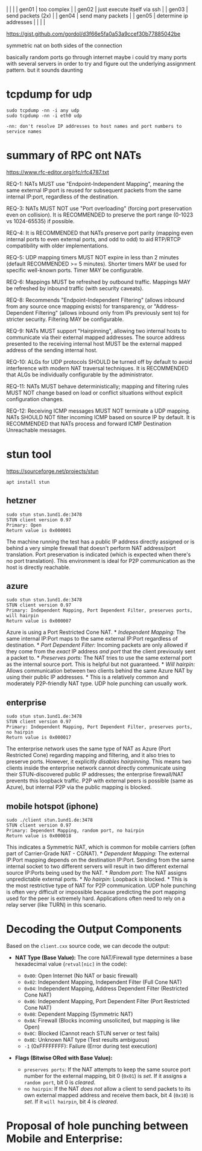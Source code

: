 |       |                             |
| gen01 | too complex                 |
| gen02 | just execute itself via ssh |
| gen03 | send packets (2x)           |
| gen04 | send many packets           |
| gen05 | determine ip addresses      |
|       |                             |

https://gist.github.com/gordol/d3f66e5fa0a53a9ccef30b77885042be


symmetric nat on both sides of the connection

basically random ports go through internet
maybe i could try many ports with several servers in order to
try and figure out the underlying assignment pattern. but it
sounds daunting

# tcpdump for udp

```
sudo tcpdump -nn -i any udp
sudo tcpdump -nn -i eth0 udp

-nn: don't resolve IP addresses to host names and port numbers to service names
```

# summary of RPC ont NATs
https://www.rfc-editor.org/rfc/rfc4787.txt

REQ-1: NATs MUST use "Endpoint-Independent Mapping", meaning the same external IP:port is reused for subsequent packets from the same internal IP:port, regardless of the destination.

REQ-3: NATs MUST NOT use "Port overloading" (forcing port preservation even on collision). It is RECOMMENDED to preserve the port range (0-1023 vs 1024-65535) if possible.

REQ-4: It is RECOMMENDED that NATs preserve port parity (mapping even internal ports to even external ports, and odd to odd) to aid RTP/RTCP compatibility with older implementations.

REQ-5: UDP mapping timers MUST NOT expire in less than 2 minutes (default RECOMMENDED >= 5 minutes). Shorter timers MAY be used for specific well-known ports. Timer MAY be configurable.

REQ-6: Mappings MUST be refreshed by outbound traffic. Mappings MAY be refreshed by inbound traffic (with security caveats).

REQ-8: Recommends "Endpoint-Independent Filtering" (allows inbound from any source once mapping exists) for transparency, or "Address-Dependent Filtering" (allows inbound only from IPs previously sent to) for stricter security. Filtering MAY be configurable.


REQ-9: NATs MUST support "Hairpinning", allowing two internal hosts to communicate via their external mapped addresses. The source address presented to the receiving internal host MUST be the external mapped address of the sending internal host.

REQ-10: ALGs for UDP protocols SHOULD be turned off by default to avoid interference with modern NAT traversal techniques. It is RECOMMENDED that ALGs be individually configurable by the administrator.

REQ-11: NATs MUST behave deterministically; mapping and filtering rules MUST NOT change based on load or conflict situations without explicit configuration changes.

REQ-12: Receiving ICMP messages MUST NOT terminate a UDP mapping. NATs SHOULD NOT filter incoming ICMP based on source IP by default. It is RECOMMENDED that NATs process and forward ICMP Destination Unreachable messages.



# stun tool
https://sourceforge.net/projects/stun
```
apt install stun

```

## hetzner
```
sudo stun stun.1und1.de:3478
STUN client version 0.97
Primary: Open
Return value is 0x000001
```

The machine running the test has a public IP address directly assigned
or is behind a very simple firewall that doesn't perform NAT
address/port translation. Port preservation is indicated (which is
expected when there's no port translation). This environment is ideal
for P2P communication as the host is directly reachable.


## azure
```
sudo stun stun.1und1.de:3478
STUN client version 0.97
Primary: Independent Mapping, Port Dependent Filter, preserves ports, will hairpin
Return value is 0x000007
```

Azure is using a Port Restricted Cone NAT.
        *   *Independent Mapping:* The same internal IP:Port maps to the same external IP:Port regardless of destination.
        *   *Port Dependent Filter:* Incoming packets are only allowed if they come from the *exact* IP address *and port* that the client previously sent a packet to.
        *   *Preserves ports:* The NAT tries to use the same external port as the internal source port. This is helpful but not guaranteed.
        *   *Will hairpin:* Allows communication between two clients behind the same Azure NAT by using their public IP addresses.
        *   This is a relatively common and moderately P2P-friendly NAT type. UDP hole punching can usually work.


## enterprise
```
sudo stun stun.1und1.de:3478
STUN client version 0.97
Primary: Independent Mapping, Port Dependent Filter, preserves ports, no hairpin
Return value is 0x000017
```

The enterprise network uses the same type of NAT as Azure (Port
Restricted Cone) regarding mapping and filtering, and it also tries to
preserve ports. However, it explicitly *disables hairpinning*. This
means two clients inside the enterprise network cannot directly
communicate using their STUN-discovered public IP addresses; the
enterprise firewall/NAT prevents this loopback traffic. P2P with
external peers is possible (same as Azure), but internal P2P via the
public mapping is blocked.


## mobile hotspot (iphone)
```
sudo ./client stun.1und1.de:3478
STUN client version 0.97
Primary: Dependent Mapping, random port, no hairpin
Return value is 0x000018
```

This indicates a Symmetric NAT, which is common for mobile carriers (often part of Carrier-Grade NAT - CGNAT).
        *   *Dependent Mapping:* The external IP:Port mapping depends on the destination IP:Port. Sending from the same internal socket to two different servers will result in two different external source IP:Ports being used by the NAT.
        *   *Random port:* The NAT assigns unpredictable external ports.
        *   *No hairpin:* Loopback is blocked.
        *   This is the most restrictive type of NAT for P2P communication. UDP hole punching is often very difficult or impossible because predicting the port mapping used for the peer is extremely hard. Applications often need to rely on a relay server (like TURN) in this scenario.



# Decoding the Output Components

Based on the `client.cxx` source code, we can decode the output:

*   **NAT Type (Base Value):** The core NAT/Firewall type determines a base hexadecimal value (`retval[nic]` in the code):
    *   `0x00`: Open Internet (No NAT or basic firewall)
    *   `0x02`: Independent Mapping, Independent Filter (Full Cone NAT)
    *   `0x04`: Independent Mapping, Address Dependent Filter (Restricted Cone NAT)
    *   `0x06`: Independent Mapping, Port Dependent Filter (Port Restricted Cone NAT)
    *   `0x08`: Dependent Mapping (Symmetric NAT)
    *   `0x0A`: Firewall (Blocks incoming unsolicited, but mapping is like Open)
    *   `0x0C`: Blocked (Cannot reach STUN server or test fails)
    *   `0x0E`: Unknown NAT type (Test results ambiguous)
    *   `-1` (0xFFFFFFFF): Failure (Error during test execution)

*   **Flags (Bitwise ORed with Base Value):**
    *   `preserves ports`: If the NAT attempts to keep the same source port number for the external mapping, bit 0 (`0x01`) is *set*. If it assigns a `random port`, bit 0 is *cleared*.
    *   `no hairpin`: If the NAT *does not* allow a client to send packets to its own external mapped address and receive them back, bit 4 (`0x10`) is *set*. If it `will hairpin`, bit 4 is *cleared*.


# Proposal of hole punching between Mobile and Enterprise:

